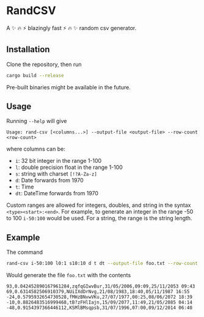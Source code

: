 # RandCSV

A :sparkles: :fire: :zap: blazingly fast :zap: :fire: :sparkles: random csv generator.

## Installation

Clone the repository, then run 
```sh
cargo build --release
```
Pre-built binaries might be available in the future.

## Usage

Running `--help` will give 
```
Usage: rand-csv [<columns...>] --output-file <output-file> --row-count <row-count>
```
where columns can be:
- `i`: 32 bit integer in the range 1-100
- `l`: double precision float in the range 1-100
- `s`: string with charset `[!?A-Za-z]`
- `d`: Date forwards from 1970
- `t`: Time
- `dt`: DateTime forwards from 1970

Custom ranges are allowed for integers, doubles, and string in the syntax `<type><start>:<end>`. For example, to generate an integer in the range -50 to 100 `i-50:100` would be used. For a string, the range is the string length.

## Example

The command
```sh
rand-csv i-50:100 l0:1 s10:10 d t dt --output-file foo.txt --row-count 5
```
Would generate the file `foo.txt` with the contents
```
93,0.042452890167961284,zqfqGIwvBur,31/05/2006,09:09,25/11/2053 09:43
69,0.6314582506910379,NUiIXdDrNvg,21/08/1983,18:40,05/11/1987 16:55
-24,0.5795932654730528,fMHzBNvwVKu,27/07/1977,00:25,08/06/2072 18:39
-10,0.8826483516999468,tB?zFHlIajn,15/09/2077,11:49,21/05/2085 04:14
-48,0.9154397366446112,KSMlBMsqpsb,31/07/1996,07:00,09/12/2014 06:40
```